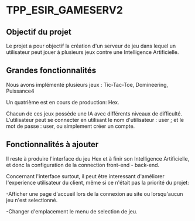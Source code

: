 # TPP_ESIR_GAMESERV2

## Objectif du projet
Le projet a pour objectif la création d'un serveur de jeu dans lequel un utilisateur peut jouer à plusieurs jeux contre une Intelligence Artificielle.

## Grandes fonctionnalités
Nous avons implémenté plusieurs jeux : 
  Tic-Tac-Toe,
  Domineering,
  Puissance4
  
Un quatrième est en cours de production: Hex.

Chacun de ces jeux possède une IA avec différents niveaux de difficulté.
L'utilisateur peut se connecter en utilisant le nom d'utilisateur : user ; et le mot de passe : user, ou simplement créer un compte.

## Fonctionnalités à ajouter
Il reste à produire l'interface du jeu Hex et à finir son Intelligence Artificielle, et donc la configuration de la connection front-end - back-end.

Concernant l'interface surtout, il peut être interessant d'améliorer l'experience utilisateur du client, même si ce n'était pas la priorité du projet:

-Afficher une page d'accueil lors de la connexion au site ou lorsqu'aucun jeu n'est selectionné.

-Changer d'emplacement le menu de selection de jeu.
